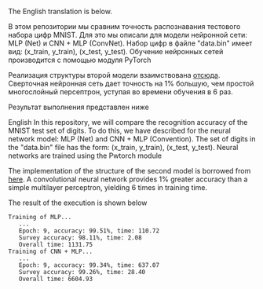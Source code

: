 The English translation is below.

В этом репозитории мы сравним точность распознавания тестового набора цифр MNIST.
Для это мы описали для модели нейронной сети: MLP (Net) и CNN + MLP (ConvNet).
Набор цифр в файле "data.bin" имеет вид: (x_train, y_train), (x_test, y_test).
Обучение нейронных сетей производится с помощью модуля PyTorch

Реализация структуры второй модели взаимствована [отсюда](https://www.educba.com/pytorch-conv2d/).
Сверточная нейронная сеть дает точность на 1% большую, чем простой многослойный 
персептрон, уступая во времени обучения в 6 раз.

Результат выполнения представлен ниже

English
In this repository, we will compare the recognition accuracy of the MNIST test set of digits. To do this, we have described for the neural network model: MLP (Net) and CNN + MLP (Convention). The set of digits in the "data.bin" file has the form: (x_train, y_train), (x_test, y_test). Neural networks are trained using the Pwtorch module

The implementation of the structure of the second model is borrowed from [here](https://www.educba.com/pytorch-conv2d/). A convolutional neural network provides 1% greater accuracy than a simple multilayer perceptron, yielding 6 times in training time.

The result of the execution is shown below
```
Training of MLP...
   ...
   Epoch: 9, accuracy: 99.51%, time: 110.72
   Survey accuracy: 98.11%, time: 2.08
   Overall time: 1131.75
Training of CNN + MLP...
   ...
   Epoch: 9, accuracy: 99.34%, time: 637.07
   Survey accuracy: 99.26%, time: 28.40
   Overall time: 6604.93
```
